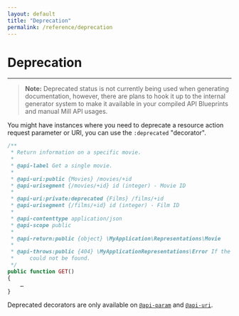 ```yaml
---
layout: default
title: "Deprecation"
permalink: /reference/deprecation
---
```


# Deprecation
---

> **Note:** Deprecated status is not currently being used when generating documentation, however, there are plans to
> hook it up to the internal generator system to make it available in your compiled API Blueprints and manual Mill API
> usages.

You might have instances where you need to deprecate a resource action request parameter or URI, you can use the
`:deprecated` "decorator".

```php
/**
 * Return information on a specific movie.
 *
 * @api-label Get a single movie.
 *
 * @api-uri:public {Movies} /movies/+id
 * @api-urisegment {/movies/+id} id (integer) - Movie ID
 *
 * @api-uri:private:deprecated {Films} /films/+id
 * @api-urisegment {/films/+id} id (integer) - Film ID
 *
 * @api-contenttype application/json
 * @api-scope public
 *
 * @api-return:public {object} \MyApplication\Representations\Movie
 *
 * @api-throws:public {404} \MyApplicationRepresentations\Error If the movie
 *     could not be found.
 */
public function GET()
{
    …
}
```

Deprecated decorators are only available on [`@api-param`](/reference/api-param) and [`@api-uri`](/reference/api-uri).
